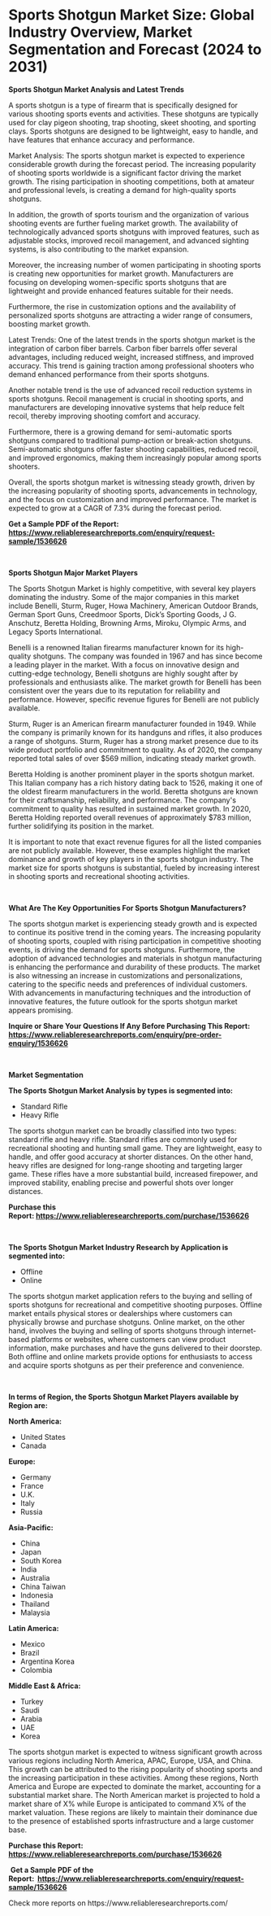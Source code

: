 <p><h1>Sports Shotgun Market Size: Global Industry Overview, Market Segmentation and Forecast (2024 to 2031)</h1></p><p><strong>Sports Shotgun Market Analysis and Latest Trends</strong></p>
<p><p>A sports shotgun is a type of firearm that is specifically designed for various shooting sports events and activities. These shotguns are typically used for clay pigeon shooting, trap shooting, skeet shooting, and sporting clays. Sports shotguns are designed to be lightweight, easy to handle, and have features that enhance accuracy and performance.</p><p>Market Analysis: The sports shotgun market is expected to experience considerable growth during the forecast period. The increasing popularity of shooting sports worldwide is a significant factor driving the market growth. The rising participation in shooting competitions, both at amateur and professional levels, is creating a demand for high-quality sports shotguns.</p><p>In addition, the growth of sports tourism and the organization of various shooting events are further fueling market growth. The availability of technologically advanced sports shotguns with improved features, such as adjustable stocks, improved recoil management, and advanced sighting systems, is also contributing to the market expansion.</p><p>Moreover, the increasing number of women participating in shooting sports is creating new opportunities for market growth. Manufacturers are focusing on developing women-specific sports shotguns that are lightweight and provide enhanced features suitable for their needs.</p><p>Furthermore, the rise in customization options and the availability of personalized sports shotguns are attracting a wider range of consumers, boosting market growth.</p><p>Latest Trends: One of the latest trends in the sports shotgun market is the integration of carbon fiber barrels. Carbon fiber barrels offer several advantages, including reduced weight, increased stiffness, and improved accuracy. This trend is gaining traction among professional shooters who demand enhanced performance from their sports shotguns.</p><p>Another notable trend is the use of advanced recoil reduction systems in sports shotguns. Recoil management is crucial in shooting sports, and manufacturers are developing innovative systems that help reduce felt recoil, thereby improving shooting comfort and accuracy.</p><p>Furthermore, there is a growing demand for semi-automatic sports shotguns compared to traditional pump-action or break-action shotguns. Semi-automatic shotguns offer faster shooting capabilities, reduced recoil, and improved ergonomics, making them increasingly popular among sports shooters.</p><p>Overall, the sports shotgun market is witnessing steady growth, driven by the increasing popularity of shooting sports, advancements in technology, and the focus on customization and improved performance. The market is expected to grow at a CAGR of 7.3% during the forecast period.</p></p>
<p><strong>Get a Sample PDF of the Report:&nbsp; <a href="https://www.reliableresearchreports.com/enquiry/request-sample/1536626">https://www.reliableresearchreports.com/enquiry/request-sample/1536626</a></strong></p>
<p>&nbsp;</p>
<p><strong>Sports Shotgun Major Market Players</strong></p>
<p><p>The Sports Shotgun Market is highly competitive, with several key players dominating the industry. Some of the major companies in this market include Benelli, Sturm, Ruger, Howa Machinery, American Outdoor Brands, German Sport Guns, Creedmoor Sports, Dick’s Sporting Goods, J G. Anschutz, Beretta Holding, Browning Arms, Miroku, Olympic Arms, and Legacy Sports International.</p><p>Benelli is a renowned Italian firearms manufacturer known for its high-quality shotguns. The company was founded in 1967 and has since become a leading player in the market. With a focus on innovative design and cutting-edge technology, Benelli shotguns are highly sought after by professionals and enthusiasts alike. The market growth for Benelli has been consistent over the years due to its reputation for reliability and performance. However, specific revenue figures for Benelli are not publicly available.</p><p>Sturm, Ruger is an American firearm manufacturer founded in 1949. While the company is primarily known for its handguns and rifles, it also produces a range of shotguns. Sturm, Ruger has a strong market presence due to its wide product portfolio and commitment to quality. As of 2020, the company reported total sales of over $569 million, indicating steady market growth.</p><p>Beretta Holding is another prominent player in the sports shotgun market. This Italian company has a rich history dating back to 1526, making it one of the oldest firearm manufacturers in the world. Beretta shotguns are known for their craftsmanship, reliability, and performance. The company's commitment to quality has resulted in sustained market growth. In 2020, Beretta Holding reported overall revenues of approximately $783 million, further solidifying its position in the market.</p><p>It is important to note that exact revenue figures for all the listed companies are not publicly available. However, these examples highlight the market dominance and growth of key players in the sports shotgun industry. The market size for sports shotguns is substantial, fueled by increasing interest in shooting sports and recreational shooting activities.</p></p>
<p>&nbsp;</p>
<p><strong>What Are The Key Opportunities For Sports Shotgun Manufacturers?</strong></p>
<p><p>The sports shotgun market is experiencing steady growth and is expected to continue its positive trend in the coming years. The increasing popularity of shooting sports, coupled with rising participation in competitive shooting events, is driving the demand for sports shotguns. Furthermore, the adoption of advanced technologies and materials in shotgun manufacturing is enhancing the performance and durability of these products. The market is also witnessing an increase in customizations and personalizations, catering to the specific needs and preferences of individual customers. With advancements in manufacturing techniques and the introduction of innovative features, the future outlook for the sports shotgun market appears promising.</p></p>
<p><strong>Inquire or Share Your Questions If Any Before Purchasing This Report: <a href="https://www.reliableresearchreports.com/enquiry/pre-order-enquiry/1536626">https://www.reliableresearchreports.com/enquiry/pre-order-enquiry/1536626</a></strong></p>
<p>&nbsp;</p>
<p><strong>Market Segmentation</strong></p>
<p><strong>The Sports Shotgun Market Analysis by types is segmented into:</strong></p>
<p><ul><li>Standard Rifle</li><li>Heavy Rifle</li></ul></p>
<p><p>The sports shotgun market can be broadly classified into two types: standard rifle and heavy rifle. Standard rifles are commonly used for recreational shooting and hunting small game. They are lightweight, easy to handle, and offer good accuracy at shorter distances. On the other hand, heavy rifles are designed for long-range shooting and targeting larger game. These rifles have a more substantial build, increased firepower, and improved stability, enabling precise and powerful shots over longer distances.</p></p>
<p><strong>Purchase this Report:&nbsp;<a href="https://www.reliableresearchreports.com/purchase/1536626">https://www.reliableresearchreports.com/purchase/1536626</a></strong></p>
<p>&nbsp;</p>
<p><strong>The Sports Shotgun Market Industry Research by Application is segmented into:</strong></p>
<p><ul><li>Offline</li><li>Online</li></ul></p>
<p><p>The sports shotgun market application refers to the buying and selling of sports shotguns for recreational and competitive shooting purposes. Offline market entails physical stores or dealerships where customers can physically browse and purchase shotguns. Online market, on the other hand, involves the buying and selling of sports shotguns through internet-based platforms or websites, where customers can view product information, make purchases and have the guns delivered to their doorstep. Both offline and online markets provide options for enthusiasts to access and acquire sports shotguns as per their preference and convenience.</p></p>
<p>&nbsp;</p>
<p><strong>In terms of Region, the Sports Shotgun Market Players available by Region are:</strong></p>
<p>
    <p> <strong> North America: </strong>
        <ul>
            <li>United States</li>
            <li>Canada</li>
        </ul>
        </p> 
    <p> <strong> Europe: </strong>
        <ul>
            <li>Germany</li>
            <li>France</li>
            <li>U.K.</li>
            <li>Italy</li>
            <li>Russia</li>
        </ul>
        </p> 
    <p> <strong> Asia-Pacific: </strong>
        <ul>
            <li>China</li>
            <li>Japan</li>
            <li>South Korea</li>
            <li>India</li>
            <li>Australia</li>
            <li>China Taiwan</li>
            <li>Indonesia</li>
            <li>Thailand</li>
            <li>Malaysia</li>
        </ul>
        </p> 
    <p> <strong> Latin America: </strong>
        <ul>
            <li>Mexico</li>
            <li>Brazil</li>
            <li>Argentina Korea</li>
            <li>Colombia</li>
        </ul>
        </p> 
    <p> <strong> Middle East & Africa: </strong>
        <ul>
            <li>Turkey</li>
            <li>Saudi</li>
            <li>Arabia</li>
            <li>UAE</li>
            <li>Korea</li>
        </ul>
    </p>
    </p>
<p><p>The sports shotgun market is expected to witness significant growth across various regions including North America, APAC, Europe, USA, and China. This growth can be attributed to the rising popularity of shooting sports and the increasing participation in these activities. Among these regions, North America and Europe are expected to dominate the market, accounting for a substantial market share. The North American market is projected to hold a market share of X% while Europe is anticipated to command X% of the market valuation. These regions are likely to maintain their dominance due to the presence of established sports infrastructure and a large customer base.</p></p>
<p><strong>Purchase this Report: <a href="https://www.reliableresearchreports.com/purchase/1536626">https://www.reliableresearchreports.com/purchase/1536626</a></strong></p>
<p>&nbsp;<strong>Get a Sample PDF of the Report:&nbsp;&nbsp;<a href="https://www.reliableresearchreports.com/enquiry/request-sample/1536626">https://www.reliableresearchreports.com/enquiry/request-sample/1536626</a></strong></p>
<p><strong></strong></p>
<p>Check more reports on https://www.reliableresearchreports.com/</p>